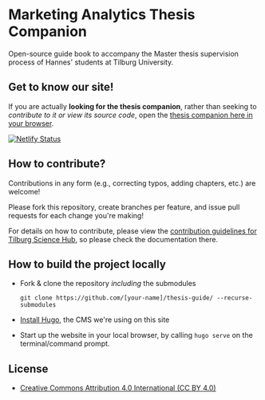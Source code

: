 # Marketing Analytics Thesis Companion

Open-source guide book to accompany the Master thesis supervision process of Hannes' students at Tilburg University.

## Get to know our site!

If you are actually __looking for the thesis companion__, rather than seeking to *contribute to it or view its source code*, open the [thesis companion here in your browser](https://thesis.hannesdatta.com).

[![Netlify Status](https://api.netlify.com/api/v1/badges/9c942038-4d66-4665-b30a-f2b6c6589960/deploy-status)](https://app.netlify.com/sites/thesis-companion/deploys)

## How to contribute?

Contributions in any form (e.g., correcting typos, adding chapters, etc.) are welcome!

Please fork this repository, create branches per feature, and issue pull requests for each change you're making!

For details on how to contribute, please view the [contribution guidelines for Tilburg Science Hub](https://github.com/hannesdatta/tilburg-science-hub), so please check the documentation there.

## How to build the project locally

- Fork & clone the repository *including* the submodules

  ```
  git clone https://github.com/[your-name]/thesis-guide/ --recurse-submodules
  ```

- [Install Hugo](https://gohugo.io/getting-started/installing/), the CMS we're using on this site

- Start up the website in your local browser, by calling `hugo serve` on the terminal/command prompt.

## License

- [Creative Commons Attribution 4.0 International (CC BY 4.0)](https://creativecommons.org/licenses/by/4.0/legalcode)

